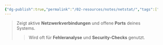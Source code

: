 ```yaml
---
{"dg-publish":true,"permalink":"/02-resources/notes/netstat/","tags":["windows/command"],"noteIcon":"","updated":"2025-09-05T10:12:30.869+02:00"}
---
```


>Zeigt aktive **Netzwerkverbindungen** und offene **Ports** deines Systems. 
>>Wird oft für **Fehleranalyse** und **Security-Checks** genutzt.